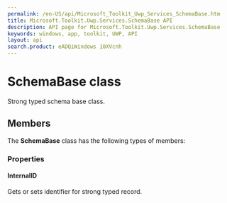 ```yaml
---
permalink: /en-US/api/Microsoft_Toolkit_Uwp_Services_SchemaBase.htm
title: Microsoft.Toolkit.Uwp.Services.SchemaBase API 
description: API page for Microsoft.Toolkit.Uwp.Services.SchemaBase
keywords: windows, app, toolkit, UWP, API
layout: api
search.product: eADQiWindows 10XVcnh
---
```



# SchemaBase class

Strong typed schema base class.

## Members

The **SchemaBase** class has the following types of members:

### Properties

#### InternalID

Gets or sets identifier for strong typed record.


